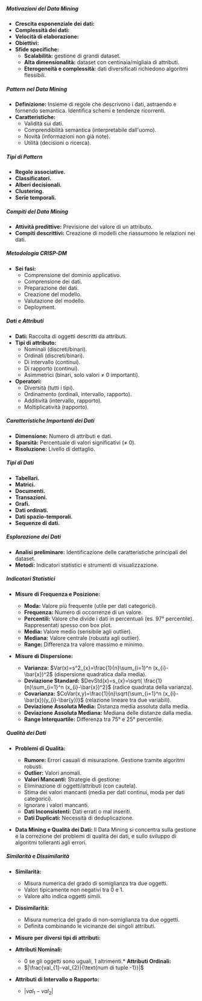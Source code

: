 ##### Motivazioni del Data Mining

* **Crescita esponenziale dei dati:**
* **Complessità dei dati:**
* **Velocità di elaborazione:**
* **Obiettivi:**
* **Sfide specifiche:**
	* **Scalabilità:** gestione di grandi dataset.
	* **Alta dimensionalità:** dataset con centinaia/migliaia di attributi.
	* **Eterogeneità e complessità:** dati diversificati richiedono algoritmi flessibili.

##### Pattern nel Data Mining

* **Definizione:** Insieme di regole che descrivono i dati, astraendo e fornendo semantica. Identifica schemi e tendenze ricorrenti.
* **Caratteristiche:**
	* Validità sui dati.
	* Comprendibilità semantica (interpretabile dall'uomo).
	* Novità (informazioni non già note).
	* Utilità (decisioni o ricerca).

##### Tipi di Pattern

* **Regole associative.**
* **Classificatori.**
* **Alberi decisionali.**
* **Clustering.**
* **Serie temporali.**

##### Compiti del Data Mining

* **Attività predittive:** Previsione del valore di un attributo.
* **Compiti descrittivi:** Creazione di modelli che riassumono le relazioni nei dati.

##### Metodologia CRISP-DM

* **Sei fasi:**
	* Comprensione del dominio applicativo.
	* Comprensione dei dati.
	* Preparazione dei dati.
	* Creazione del modello.
	* Valutazione del modello.
	* Deployment.

##### Dati e Attributi

* **Dati:** Raccolta di oggetti descritti da attributi.
* **Tipi di attributo:**
	* Nominali (discreti/binari).
	* Ordinali (discreti/binari).
	* Di intervallo (continui).
	* Di rapporto (continui).
	* Asimmetrici (binari, solo valori ≠ 0 importanti).
* **Operatori:**
	* Diversità (tutti i tipi).
	* Ordinamento (ordinali, intervallo, rapporto).
	* Additività (intervallo, rapporto).
	* Moltiplicatività (rapporto).

##### Caratteristiche Importanti dei Dati

* **Dimensione:** Numero di attributi e dati.
* **Sparsità:** Percentuale di valori significativi (≠ 0).
* **Risoluzione:** Livello di dettaglio.

##### Tipi di Dati

* **Tabellari.**
* **Matrici.**
* **Documenti.**
* **Transazioni.**
* **Grafi.**
* **Dati ordinati.**
* **Dati spazio-temporali.**
* **Sequenze di dati.**

##### Esplorazione dei Dati

* **Analisi preliminare:** Identificazione delle caratteristiche principali del dataset.
* **Metodi:** Indicatori statistici e strumenti di visualizzazione.

##### Indicatori Statistici

* **Misure di Frequenza e Posizione:**
	* **Moda:** Valore più frequente (utile per dati categorici).
	* **Frequenza:** Numero di occorrenze di un valore.
	* **Percentili:** Valore che divide i dati in percentuali (es. 97° percentile). Rappresentati spesso con box plot.
	* **Media:** Valore medio (sensibile agli outlier).
	* **Mediana:** Valore centrale (robusta agli outlier).
	* **Range:** Differenza tra valore massimo e minimo.

* **Misure di Dispersione:**
	* **Varianza:** $Var(x)=s^2_{x}=\frac{1}{n}\sum_{i=1}^n (x_{i}-\bar{x})^2$ (dispersione quadratica dalla media).
	* **Deviazione Standard:** $DevStd(x)=s_{x}=\sqrt{ \frac{1}{n}\sum_{i=1}^n (x_{i}-\bar{x})^2}$ (radice quadrata della varianza).
	* **Covarianza:** $CoVar(x,y)=\frac{1}{n}\sqrt{\sum_{i=1}^n (x_{i}-\bar{x})(y_{i}-\bar{y})}$ (relazione lineare tra due variabili).
	* **Deviazione Assoluta Media:** Distanza media assoluta dalla media.
	* **Deviazione Assoluta Mediana:** Mediana delle distanze dalla media.
	* **Range Interquartile:** Differenza tra 75° e 25° percentile.

##### Qualità dei Dati

* **Problemi di Qualità:**
	* **Rumore:** Errori casuali di misurazione. Gestione tramite algoritmi robusti.
	* **Outlier:** Valori anomali.
	* **Valori Mancanti:** Strategie di gestione:
	* Eliminazione di oggetti/attributi (con cautela).
	* Stima dei valori mancanti (media per dati continui, moda per dati categorici).
	* Ignorare i valori mancanti.
	* **Dati Inconsistenti:** Dati errati o mal inseriti.
	* **Dati Duplicati:** Necessità di deduplicazione.

* **Data Mining e Qualità dei Dati:** Il Data Mining si concentra sulla gestione e la correzione dei problemi di qualità dei dati, e sullo sviluppo di algoritmi tolleranti agli errori.

##### Similarità e Dissimilarità

* **Similarità:**
	* Misura numerica del grado di somiglianza tra due oggetti.
	* Valori tipicamente non negativi tra 0 e 1.
	* Valore alto indica oggetti simili.

* **Dissimilarità:**
	* Misura numerica del grado di non-somiglianza tra due oggetti.
	* Definita combinando le vicinanze dei singoli attributi.

* **Misure per diversi tipi di attributi:**
* **Attributi Nominali:**
	* 0 se gli oggetti sono uguali, 1 altrimenti.* **Attributi Ordinali:**
	* $|\frac{val_{1}-val_{2}}{\text{num di tuple -1}}|$
* **Attributi di Intervallo o Rapporto:**
	* $|val_{1}-val_{2}|$

